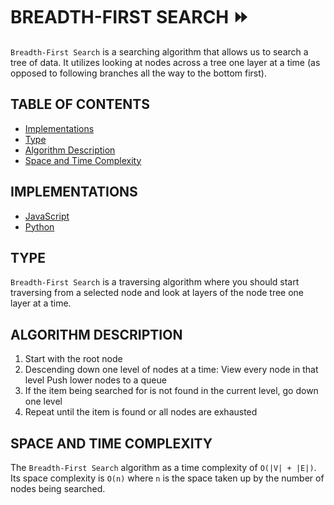 # BREADTH-FIRST SEARCH ⏩

`Breadth-First Search` is a searching algorithm that allows us to search a tree of data. It utilizes looking at nodes across a tree one layer at a time (as opposed to following branches all the way to the bottom first).

## TABLE OF CONTENTS

- [Implementations](#implementations)
- [Type](#type)
- [Algorithm Description](#algorithm-description)
- [Space and Time Complexity](#space-and-time-complexity)

## IMPLEMENTATIONS

- [JavaScript](breadthFirstSearch.js)
- [Python](breadth_first_search.py)

## TYPE

`Breadth-First Search` is a traversing algorithm where you should start traversing from a selected node and look at layers of the node tree one layer at a time.

## ALGORITHM DESCRIPTION

1. Start with the root node
2. Descending down one level of nodes at a time:
   View every node in that level
   Push lower nodes to a queue
3. If the item being searched for is not found in the current level, go down one level
4. Repeat until the item is found or all nodes are exhausted

## SPACE AND TIME COMPLEXITY

The `Breadth-First Search` algorithm as a time complexity of `O(|V| + |E|)`. Its space complexity is `O(n)` where `n` is the space taken up by the number of nodes being searched.
